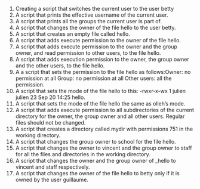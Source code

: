 1. Creating a script that switches the current user to the user betty
2. A script that prints the effective username of the current user.
3. A script that prints all the groups the current user is part of.
4. A script that changes the owner of the file hello to the user betty.
5. A script that creates an empty file called hello.
6. A script that adds execute permission to the owner of the file hello.
7. A script that adds execute permission to the owner and the group owner, and read permission to other users, to the file hello.
8. A script that adds execution permission to the owner, the group owner and the other users, to the file hello.
9. A a script that sets the permission to the file hello as follows:Owner: no permission at all Group: no permission at all Other users: all the permission.
10. A script that sets the mode of the file hello to this: -rwxr-x-wx 1 julien julien 23 Sep 20 14:25 hello.
11. A script that sets the mode of the file hello the same as olleh’s mode.
12. A script that adds execute permission to all subdirectories of the current directory for the owner, the group owner and all other users. Regular files should not be changed.
13. A script that creates a directory called mydir with permissions 751 in the working directory.
14. A script that changes the group owner to school for the file hello.
15. A script that changes the owner to vincent and the group owner to staff for all the files and directories in the working directory.
16. A script that changes the owner and the group owner of _hello to vincent and staff respectively.
17. A script that changes the owner of the file hello to betty only if it is owned by the user guillaume.
